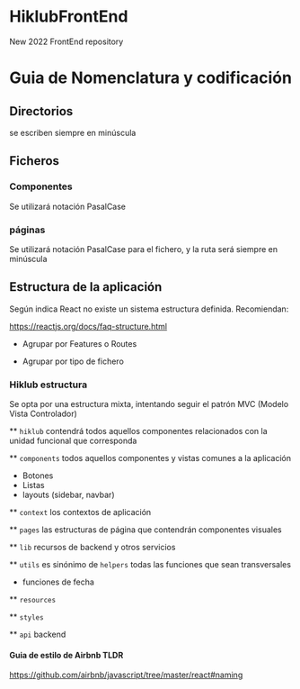 # HiklubFrontEnd
New 2022 FrontEnd repository

# Guia de Nomenclatura y codificación

## Directorios
se escriben siempre en minúscula

## Ficheros

### Componentes
Se utilizará notación PasalCase

### páginas
Se utilizará notación PasalCase para el fichero, y la ruta será siempre en minúscula

## Estructura de la aplicación
Según indica React no existe un sistema estructura definida. Recomiendan:

https://reactjs.org/docs/faq-structure.html

* Agrupar por Features o Routes

* Agrupar por tipo de fichero

### Hiklub estructura
Se opta por una estructura mixta, intentando seguir el patrón MVC (Modelo Vista Controlador)

** `hiklub` contendrá todos aquellos componentes relacionados con la unidad funcional que corresponda

** `components` todos aquellos componentes y vistas comunes a la aplicación
- Botones
- Listas
- layouts (sidebar, navbar)

** `context` los contextos de aplicación

** `pages` las estructuras de página que contendrán componentes visuales

** `lib` recursos de backend y otros servicios

** `utils` es sinónimo de `helpers` todas las funciones que sean transversales
- funciones de fecha

** `resources`

** `styles`

** `api` backend 


#### Guia de estilo de Airbnb TLDR
https://github.com/airbnb/javascript/tree/master/react#naming